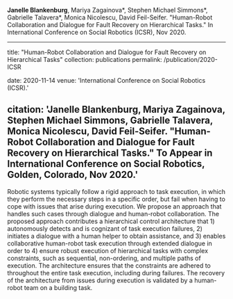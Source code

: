 __Janelle Blankenburg__,  Mariya Zagainova\*, Stephen Michael Simmons\*, Gabrielle Talavera\*, Monica Nicolescu, David Feil-Seifer. "Human-Robot Collaboration and Dialogue for Fault Recovery on Hierarchical Tasks." In International Conference on Social Robotics (ICSR), Nov 2020.

---
title: "Human-Robot Collaboration and Dialogue for Fault Recovery on Hierarchical Tasks"
collection: publications
permalink: /publication/2020-ICSR
<!-- excerpt: 'This paper addresses the problem of human-robot collaborative task execution for hierarchical task plans. **Best Paper Award Finalist**' -->
date: 2020-11-14
venue: 'International Conference on Social Robotics (ICSR).'
<!-- paperurl: 'https://rrl.cse.unr.edu/media/documents/2019/ONR_2019_ICSR_Collaborative_Human_Robot_Task.pdf' -->
citation: 'Janelle Blankenburg,  Mariya Zagainova, Stephen Michael Simmons, Gabrielle Talavera, Monica Nicolescu, David Feil-Seifer. "Human-Robot Collaboration and Dialogue for Fault Recovery on Hierarchical Tasks." To Appear in International Conference on Social Robotics, Golden, Colorado, Nov 2020.'
---
Robotic systems typically follow a rigid approach to task execution, in which they perform the necessary steps in a specific order, but fail when having to cope with issues that arise during execution. We propose an approach that handles such cases through dialogue and human-robot collaboration. The proposed approach contributes a hierarchical control architecture that 1) autonomously detects and is cognizant of task execution failures, 2) initiates a dialogue with a human helper to obtain assistance, and 3) enables collaborative human-robot task execution through extended dialogue in order to 4) ensure robust execution of hierarchical tasks with complex constraints, such as sequential, non-ordering, and multiple paths of execution. The architecture ensures that the constraints are adhered to throughout the entire task execution, including during failures. The recovery of the architecture from issues during execution is validated by a human-robot team on a building task. 